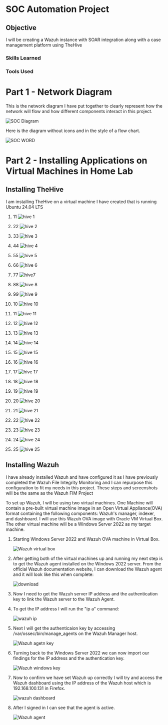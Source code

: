 # SOC Automation Project

## Objective
 I will be creating a Wazuh instance with SOAR integration along with a case management platform using TheHive


### Skills Learned



### Tools Used



# Part 1 - Network Diagram

This is the network diagram I have put together to clearly represent how the network will flow and how different components interact in this project.

![SOC Diagram](https://github.com/user-attachments/assets/83582fbb-81b0-4106-9706-e92fade58e63)

Here is the diagram without icons and in the style of a flow chart.

![SOC WORD](https://github.com/user-attachments/assets/54cc5d69-dad1-4225-99b0-27bf8d756864)

# Part 2 - Installing Applications on Virtual Machines in Home Lab
## Installing TheHive

I am installing TheHive on a virtual machine I have created that is running Ubuntu 24.04 LTS

1. 11
![hive 1](https://github.com/user-attachments/assets/f09ec46e-4a29-495d-931e-b92c637e3710)

2.  22
![hive 2](https://github.com/user-attachments/assets/e279dbd7-a72c-4d2d-9e13-eb13290cdf5e)

3.  33
![hive 3](https://github.com/user-attachments/assets/1cad4596-52ef-4aba-bc48-adf65557f7b5)

4.  44
![hive 4](https://github.com/user-attachments/assets/c760da8b-9362-4b8e-9428-1033595e4fd4)

5.  55
![hive 5](https://github.com/user-attachments/assets/d2bdca84-7173-4cb3-9d93-480fb60f1f84)

6.  66
![hive 6](https://github.com/user-attachments/assets/b728289a-2943-474c-b993-65aa8db21dab)

7.  77
![hive7](https://github.com/user-attachments/assets/3faeeafd-7660-4301-b955-dcb9548160f6)

8.  88
![hive 8](https://github.com/user-attachments/assets/c2a917c8-7d60-4e47-a9a2-f001dbde9125)

9.  99
![hive 9](https://github.com/user-attachments/assets/01d86c3a-a781-48f5-bb0d-d45650d8e705)

10.  10
![hive 10](https://github.com/user-attachments/assets/0bbc3d63-d5ac-4dbc-80bb-211db7b498b4)

11.  11
![hive 11](https://github.com/user-attachments/assets/31c53f48-4bbc-4baf-88a5-e5c680ce8262)

12.  12
![hive 12](https://github.com/user-attachments/assets/b2ed288a-c733-4cb7-9b17-b042df25d060)

13.  13
![hive 13](https://github.com/user-attachments/assets/d8653e1a-3d99-4e5c-8c0f-54d0b46ae2cd)

14.  14
![hive 14](https://github.com/user-attachments/assets/2da76c75-5208-4bd6-b2ac-08fcf1796840)

15.  15
![hive 15](https://github.com/user-attachments/assets/eb4a1e24-d6e0-46e8-b900-cff139af8b4b)

16.  16
![hive 16](https://github.com/user-attachments/assets/66290d25-2847-4b3d-a44d-b48a3551c89c)

17.  17
![hive 17](https://github.com/user-attachments/assets/54249762-e32c-43ef-8e54-067a4cd52e20)

18.  18
![hive 18](https://github.com/user-attachments/assets/dca8939e-10cd-433d-a316-5de28ba83c52)

19.  19
![hive 19](https://github.com/user-attachments/assets/20448f86-3ed4-4010-933c-1d26be36b8de)

20.  20
![hive 20](https://github.com/user-attachments/assets/83e414f4-edda-4186-9850-ca8043d95f87)

21.  21
![hive 21](https://github.com/user-attachments/assets/5bfa566d-e561-4a74-b2b2-4495cd80dfe8)

22.  22
![hive 22](https://github.com/user-attachments/assets/697f170f-7922-4a43-8433-22d6387c7a2f)

23.  23
![hive 23](https://github.com/user-attachments/assets/d6b7a17a-83dc-47f8-abca-42c3c97749aa)

24.  24
![hive 24](https://github.com/user-attachments/assets/ee512e61-91de-4558-8a4f-df8346d82986)

25.  25
![hive 25](https://github.com/user-attachments/assets/f56a702f-d83d-4b7d-8e00-c6f99b88659c)

## Installing Wazuh

I have already installed Wazuh and have configured it as I have previously completed the Wazuh File Integrity Monitoring and I can repurpose this configuration to fit my needs in this project. These steps and screenshots will be the same as the Wazuh FIM Project

To set up Wazuh, I will be using two virtual machines. One Machine will contain a pre-built virtual machine image in an Open Virtual Appliance(OVA) format containing the following components: Wazuh's manager, indexer, and dashboard. I will use this Wazuh OVA image with Oracle VM Virtual Box. The other virtual machine will be a Windows Server 2022 as my target machine.

1. Starting Windows Server 2022 and Wazuh OVA machine in Virtual Box.   

	![Wazuh virtual box](https://github.com/user-attachments/assets/a1a0d240-cab6-421d-9bad-6ae4ab06e32f)

2. After getting both of the virtual machines up and running my next step is to get the Wazuh agent installed on the Windows 2022 server. From the official Wazuh documentation website, I can download the Wazuh agent and it will look like this when complete:
   
	![download](https://github.com/user-attachments/assets/69024763-cb23-40e9-8020-79f9b57da560)

3. Now I need to get the Wazuh server IP address and the authentication key to link the Wazuh server to the Wazuh Agent.

4. To get the IP address I will run the "ip a" command:
   
	![wazuh ip](https://github.com/user-attachments/assets/bfb8e0f2-4cfb-48e3-8072-76b7cfecc7d9)

5. Next I will get the authenticaion key by accessing /var/ossec/bin/manage_agents on the Wazuh Manager host.
   
	![Wazuh agetn key](https://github.com/user-attachments/assets/c75a97c1-206d-4954-8927-31e465b636f6)

6. Turning back to the Windows Server 2022 we can now import our findings for the IP address and the authentication key.

	 ![Wazuh windows key](https://github.com/user-attachments/assets/4ca85ed1-32bd-41fa-955c-c3db8195b87c)

7. Now to confirm we have set Wazuh up correctly I will try and access the Wazuh dashboard using the IP address of the Wazuh host which is 192.168.100.131 in Firefox.

	 ![wazuh dashboard](https://github.com/user-attachments/assets/be0a8705-c5b6-44d0-b66e-b4fbd51e2c77)

8. After I signed in I can see that the agent is active.

	![Wazuh agent](https://github.com/user-attachments/assets/bb8cbb5c-0135-4796-bfcc-0d6340f51ea7)
























